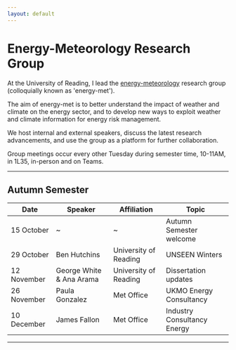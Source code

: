 ```yaml
---
layout: default
---
```


# Energy-Meteorology Research Group

At the University of Reading, I lead the [energy-meteorology](https://research.reading.ac.uk/met-energy/) research group (colloquially known as 'energy-met').

The aim of energy-met is to better understand the impact of weather and climate on the energy sector, and to develop new ways to exploit weather and climate information for energy risk management.

We host internal and external speakers, discuss the latest research advancements, and use the group as a platform for further collaboration.

<!-- Section on current group members
e.g. David, Ben, Izzi, Salim etc.
Section on Energy-Met alumni
e.g. Dan Drew, Hannah, James etc. -->

Group meetings occur every other Tuesday during semester time, 10-11AM, in 1L35, in-person and on Teams.

---

## Autumn Semester

Date | Speaker | Affiliation | Topic
-----|---------|--------|--------
15 October | ~ | ~ | Autumn Semester welcome
29 October | Ben Hutchins | University of Reading | UNSEEN Winters
12 November | George White & Ana Arama | University of Reading  | Dissertation updates
26 November | Paula Gonzalez | Met Office  | UKMO Energy Consultancy
10 December | James Fallon | Met Office | Industry Consultancy Energy

---